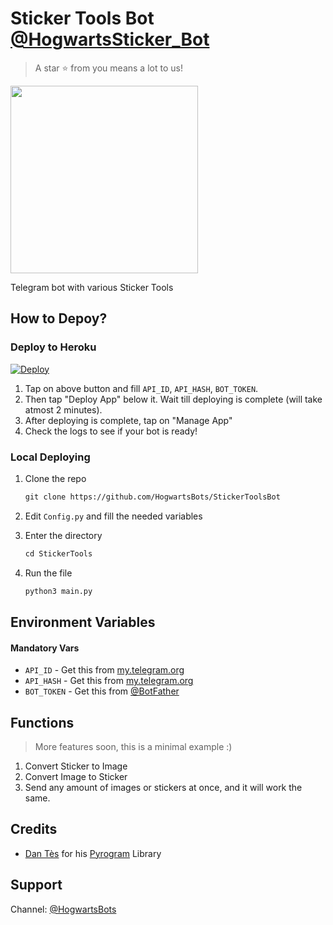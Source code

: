 # Sticker Tools Bot [@HogwartsSticker_Bot](https://t.me/HogwartsSticker_Bot)

> A star ⭐ from you means a lot to us!

<p align="left"><a href="https://www.github.com/HogwartsBots/StickerToolsBot"><img src="https://telegra.ph/file/a42c76b49d0356022f0be.jpg" width="300"></a></p>

Telegram bot with various Sticker Tools

## How to Depoy?

### Deploy to Heroku

[![Deploy](https://www.herokucdn.com/deploy/button.svg)](https://heroku.com/deploy?template=https://github.com/HogwartsBots/StickerToolsBot)

1. Tap on above button and fill `API_ID`, `API_HASH`, `BOT_TOKEN`.
2. Then tap "Deploy App" below it. Wait till deploying is complete (will take atmost 2 minutes).
3. After deploying is complete, tap on "Manage App"
4. Check the logs to see if your bot is ready!

### Local Deploying

1. Clone the repo
   ```markdown
   git clone https://github.com/HogwartsBots/StickerToolsBot
   ```

2. Edit `Config.py` and fill the needed variables

3. Enter the directory
   ```markdown
   cd StickerTools
   ```
5. Run the file
   ```markdown
   python3 main.py
   ```

## Environment Variables

#### Mandatory Vars

- `API_ID` - Get this from [my.telegram.org](https://my.telegram.org/auth)
- `API_HASH` - Get this from [my.telegram.org](https://my.telegram.org/auth)
- `BOT_TOKEN` - Get this from [@BotFather](https://t.me/BotFather)

## Functions

> More features soon, this is a minimal example :)

1) Convert Sticker to Image
2) Convert Image to Sticker
3) Send any amount of images or stickers at once, and it will work the same.

## Credits

- [Dan Tès](https://github.com/delivrance) for his [Pyrogram](https://docs.pyrogram.org) Library

## Support

Channel: [@HogwartsBots](https://t.me/HogwartsBots)

